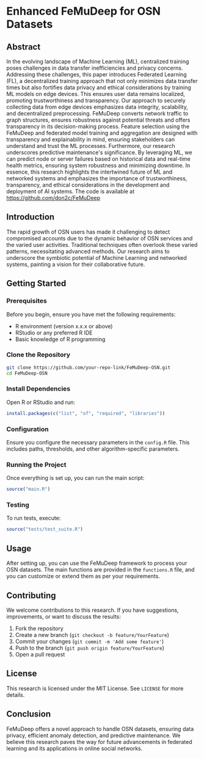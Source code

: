 # Enhanced FeMuDeep for OSN Datasets

## Abstract

In the evolving landscape of Machine Learning (ML), centralized training poses challenges in data transfer inefficiencies and privacy concerns. Addressing these challenges, this paper introduces Federated Learning (FL), a decentralized training approach that not only minimizes data transfer times but also fortifies data privacy and ethical considerations by training ML models on edge devices. This ensures user data remains localized, promoting trustworthiness and transparency.
Our approach to securely collecting data from edge devices emphasizes data integrity, scalability, and decentralized preprocessing. FeMuDeep converts network traffic to graph structures, ensures robustness against potential threats and offers transparency in its decision-making process. Feature selection using the FeMuDeep and federated model training and aggregation are designed with transparency and explainability in mind, ensuring stakeholders can understand and trust the ML processes.
Furthermore, our research underscores predictive maintenance's significance. By leveraging ML, we can predict node or server failures based on historical data and real-time health metrics, ensuring system robustness and minimizing downtime.
In essence, this research highlights the intertwined future of ML and networked systems and emphasizes the importance of trustworthiness, transparency, and ethical considerations in the development and deployment of AI systems. The code is available at https://github.com/don2c/FeMuDeep

## Introduction

The rapid growth of OSN users has made it challenging to detect compromised accounts due to the dynamic behavior of OSN services and the varied user activities. Traditional techniques often overlook these varied patterns, necessitating advanced methods. Our research aims to underscore the symbiotic potential of Machine Learning and networked systems, painting a vision for their collaborative future.

## Getting Started

### Prerequisites
Before you begin, ensure you have met the following requirements:
- R environment (version x.x.x or above)
- RStudio or any preferred R IDE
- Basic knowledge of R programming

### Clone the Repository
```bash
git clone https://github.com/your-repo-link/FeMuDeep-OSN.git
cd FeMuDeep-OSN
```

### Install Dependencies
Open R or RStudio and run:
```R
install.packages(c("list", "of", "required", "libraries"))
```

### Configuration
Ensure you configure the necessary parameters in the `config.R` file. This includes paths, thresholds, and other algorithm-specific parameters.

### Running the Project
Once everything is set up, you can run the main script:
```R
source("main.R")
```

### Testing
To run tests, execute:
```R
source("tests/test_suite.R")
```

## Usage

After setting up, you can use the FeMuDeep framework to process your OSN datasets. The main functions are provided in the `functions.R` file, and you can customize or extend them as per your requirements.

## Contributing

We welcome contributions to this research. If you have suggestions, improvements, or want to discuss the results:

1. Fork the repository
2. Create a new branch (`git checkout -b feature/YourFeature`)
3. Commit your changes (`git commit -m 'Add some feature'`)
4. Push to the branch (`git push origin feature/YourFeature`)
5. Open a pull request

## License

This research is licensed under the MIT License. See `LICENSE` for more details.

## Conclusion

FeMuDeep offers a novel approach to handle OSN datasets, ensuring data privacy, efficient anomaly detection, and predictive maintenance. We believe this research paves the way for future advancements in federated learning and its applications in online social networks.
